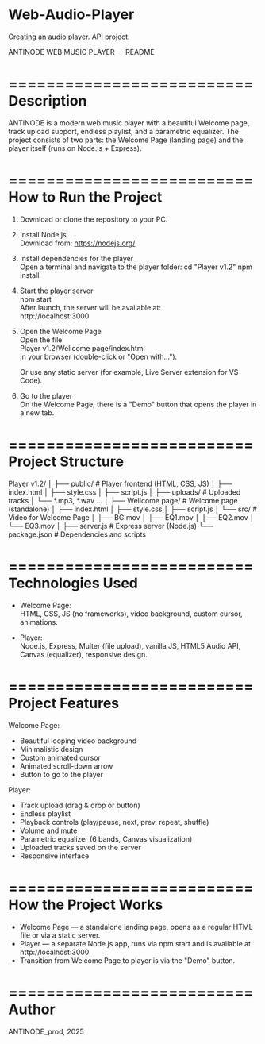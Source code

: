 # Web-Audio-Player
Creating an audio player. API project.

ANTINODE WEB MUSIC PLAYER — README

==========================
Description
==========================
ANTINODE is a modern web music player with a beautiful Welcome page, track upload support, endless playlist, and a parametric equalizer. The project consists of two parts: the Welcome Page (landing page) and the player itself (runs on Node.js + Express).

==========================
How to Run the Project
==========================

1. Download or clone the repository to your PC.

2. Install Node.js  
   Download from: https://nodejs.org/

3. Install dependencies for the player  
   Open a terminal and navigate to the player folder:
   cd "Player v1.2"
   npm install

4. Start the player server  
   npm start  
   After launch, the server will be available at:  
   http://localhost:3000

5. Open the Welcome Page  
   Open the file  
   Player v1.2/Wellcome page/index.html  
   in your browser (double-click or "Open with...").

   Or use any static server (for example, Live Server extension for VS Code).

6. Go to the player  
   On the Welcome Page, there is a "Demo" button that opens the player in a new tab.

==========================
Project Structure
==========================

Player v1.2/
│
├── public/                # Player frontend (HTML, CSS, JS)
│   ├── index.html
│   ├── style.css
│   ├── script.js
│
├── uploads/               # Uploaded tracks
│   └── *.mp3, *.wav ...
│
├── Wellcome page/         # Welcome page (standalone)
│   ├── index.html
│   ├── style.css
│   ├── script.js
│   └── src/               # Video for Welcome Page
│       ├── BG.mov
│       ├── EQ1.mov
│       ├── EQ2.mov
│       └── EQ3.mov
│
├── server.js              # Express server (Node.js)
└── package.json           # Dependencies and scripts




==========================
Technologies Used
==========================

- Welcome Page:  
  HTML, CSS, JS (no frameworks), video background, custom cursor, animations.

- Player:  
  Node.js, Express, Multer (file upload), vanilla JS, HTML5 Audio API, Canvas (equalizer), responsive design.

==========================
Project Features
==========================

Welcome Page:
- Beautiful looping video background
- Minimalistic design
- Custom animated cursor
- Animated scroll-down arrow
- Button to go to the player

Player:
- Track upload (drag & drop or button)
- Endless playlist
- Playback controls (play/pause, next, prev, repeat, shuffle)
- Volume and mute
- Parametric equalizer (6 bands, Canvas visualization)
- Uploaded tracks saved on the server
- Responsive interface

==========================
How the Project Works
==========================

- Welcome Page — a standalone landing page, opens as a regular HTML file or via a static server.
- Player — a separate Node.js app, runs via npm start and is available at http://localhost:3000.
- Transition from Welcome Page to player is via the "Demo" button.

==========================
Author 
==========================

ANTINODE_prod, 2025


